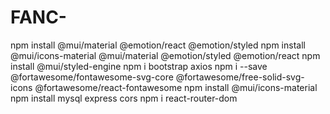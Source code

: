 # FANC-

npm install @mui/material @emotion/react @emotion/styled
npm install @mui/icons-material @mui/material @emotion/styled @emotion/react
npm install @mui/styled-engine
npm i bootstrap axios
npm i --save @fortawesome/fontawesome-svg-core @fortawesome/free-solid-svg-icons @fortawesome/react-fontawesome
npm install @mui/icons-material
npm install mysql express cors
npm i react-router-dom
